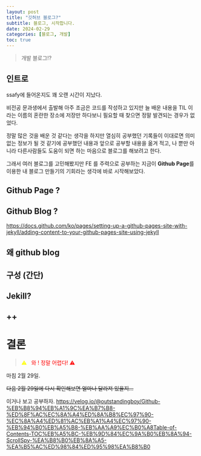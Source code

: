 ```yaml
---
layout: post
title: "깃허브 블로그?"
subtitle: 블로그, 시작합니다.
date: 2024-02-29
categories: [블로그, 개발]
toc: true
---
```


> 개발 블로그!?

## 인트로
ssafy에 들어온지도 꽤 오랜 시간이 지났다.   

비전공 문과생에서 출발해 아주 조금은 코드를 작성하고 있지만 늘 배운 내용을 TIL 이라는 이름의 혼란한 장소에 저장만 하다보니 필요할 때 찾으면 정말 발견되는 경우가 없었다.  

정말 많은 것을 배운 것 같다는 생각을 하지만 열심히 공부했던 기록들이 이대로면 의미없는 정보가 될 것 같기에 공부했던 내용과 앞으로 공부할 내용을 옮겨 적고, 나 뿐만 아니라 다른사람들도 도움이 되면 하는 마음으로 블로그를 해보려고 한다.

그래서 여러 블로그를 고민해봤지만 FE 를 주력으로 공부하는 지금이 **Github Page**를 이용한 내 블로그 만들기의 기회라는 생각에 바로 시작해보았다.

## Github Page ?

## Github Blog ? 
https://docs.github.com/ko/pages/setting-up-a-github-pages-site-with-jekyll/adding-content-to-your-github-pages-site-using-jekyll

## 왜 github blog
## 구성 (간단)
## Jekill?
## ++


# 결론
> <stong style='color:red '> <span style='color:yellow'>⚠&nbsp;&nbsp;</span>   와 ! 정말 어렵다!    ⚠   
> </stong> 
  

마침 2월 29일.

~~다음 2월 29일에 다시 확인해보면 얼마나 달라져 있을지...~~

이거나 보고 공부하자.
https://velog.io/@outstandingboy/Github-%EB%B8%94%EB%A1%9C%EA%B7%B8-%ED%8F%AC%EC%8A%A4%ED%8A%B8%EC%97%90-%EC%8A%A4%ED%81%AC%EB%A1%A4%EC%97%90-%EB%94%B0%EB%A5%B8-%EB%AA%A9%EC%B0%A8Table-of-Contents-TOC%EB%A5%BC-%EB%9D%84%EC%9A%B0%EB%8A%94-ScrollSpy-%EA%B8%B0%EB%8A%A5-%EA%B5%AC%ED%98%84%ED%95%98%EA%B8%B0
&nbsp;
